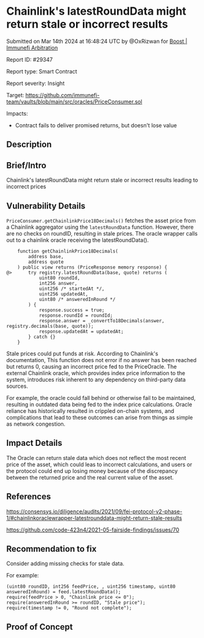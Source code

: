 
# Chainlink's latestRoundData might return stale or incorrect results

Submitted on Mar 14th 2024 at 16:48:24 UTC by @OxRizwan for [Boost | Immunefi Arbitration](https://immunefi.com/bounty/immunefiarbitration-boost/)

Report ID: #29347

Report type: Smart Contract

Report severity: Insight

Target: https://github.com/immunefi-team/vaults/blob/main/src/oracles/PriceConsumer.sol

Impacts:
- Contract fails to deliver promised returns, but doesn't lose value

## Description
## Brief/Intro
Chainlink's latestRoundData might return stale or incorrect results leading to incorrect prices

## Vulnerability Details
`PriceConsumer.getChainlinkPrice18Decimals()` fetches the asset price from a Chainlink aggregator using the `latestRoundData` function. However, there are no checks on roundID, resulting in stale prices. The oracle wrapper calls out to a chainlink oracle receiving the latestRoundData().

```solidity
    function getChainlinkPrice18Decimals(
        address base,
        address quote
    ) public view returns (PriceResponse memory response) {
@>      try registry.latestRoundData(base, quote) returns (
            uint80 roundId,
            int256 answer,
            uint256 /* startedAt */,
            uint256 updatedAt,
            uint80 /* answeredInRound */
        ) {
            response.success = true;
            response.roundId = roundId;
            response.answer = _convertTo18Decimals(answer, registry.decimals(base, quote));
            response.updatedAt = updatedAt;
        } catch {}
    }
```

Stale prices could put funds at risk. According to Chainlink's documentation, This function does not error if no answer has been reached but returns 0, causing an incorrect price fed to the PriceOracle. The external Chainlink oracle, which provides index price information to the system, introduces risk inherent to any dependency on third-party data sources. 

For example, the oracle could fall behind or otherwise fail to be maintained, resulting in outdated data being fed to the index price calculations. Oracle reliance has historically resulted in crippled on-chain systems, and complications that lead to these outcomes can arise from things as simple as network congestion.

## Impact Details
The Oracle can return stale data which does not reflect the most recent price of the asset, which could leas to incorrect calculations, and users or the protocol could end up losing money because of the discrepancy between the returned price and the real current value of the asset.

## References
https://consensys.io/diligence/audits/2021/09/fei-protocol-v2-phase-1/#chainlinkoraclewrapper-latestrounddata-might-return-stale-results

https://github.com/code-423n4/2021-05-fairside-findings/issues/70

## Recommendation to fix
Consider adding missing checks for stale data.

For example:
```solidity
(uint80 roundID, int256 feedPrice, , uint256 timestamp, uint80 answeredInRound) = feed.latestRoundData();
require(feedPrice > 0, "Chainlink price <= 0"); 
require(answeredInRound >= roundID, "Stale price");
require(timestamp != 0, "Round not complete");
```



## Proof of Concept
